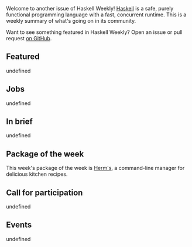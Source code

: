 <!-- 2018-03-29 unpublished -->

Welcome to another issue of Haskell Weekly!
[Haskell](https://haskell-lang.org) is a safe, purely functional programming language with a fast, concurrent runtime.
This is a weekly summary of what's going on in its community.

Want to see something featured in Haskell Weekly?
Open an issue or pull request [on GitHub](https://github.com/haskellweekly/haskellweekly.github.io).

## Featured

undefined

## Jobs

undefined

## In brief

undefined

## Package of the week

This week's package of the week is [Herm's](https://github.com/JackKiefer/herms), a command-line manager for delicious kitchen recipes.

## Call for participation

undefined

## Events

undefined
